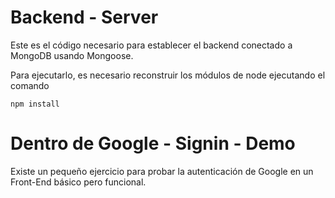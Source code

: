 # Backend - Server

Este es el código necesario para establecer el backend conectado a MongoDB usando Mongoose.

Para ejecutarlo, es necesario reconstruir los módulos de node ejecutando el comando

```
npm install
```

# Dentro de Google - Signin - Demo

Existe un pequeño ejercicio para probar la autenticación de Google en un Front-End básico pero funcional.
